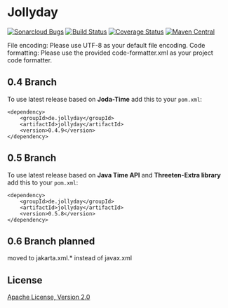 Jollyday
========

[![Sonarcloud Bugs](https://sonarcloud.io/api/project_badges/quality_gate?project=de.jollyday%3Ajollyday)](https://sonarcloud.io/dashboard?id=de.jollyday%3Ajollyday)
[![Build Status](https://travis-ci.org/svendiedrichsen/jollyday.svg)](https://travis-ci.org/svendiedrichsen/jollyday)
[![Coverage Status](https://coveralls.io/repos/github/svendiedrichsen/jollyday/badge.svg?branch=master)](https://coveralls.io/github/svendiedrichsen/jollyday?branch=master)
[![Maven Central](https://maven-badges.herokuapp.com/maven-central/de.jollyday/jollyday/badge.svg)](https://maven-badges.herokuapp.com/maven-central/de.jollyday/jollyday)

File encoding: Please use UTF-8 as your default file encoding.
Code formatting: Please use the provided code-formatter.xml as your project code formatter.

## 0.4 Branch
To use latest release based on **Joda-Time** add this to your `pom.xml`:
```
<dependency>
    <groupId>de.jollyday</groupId>
    <artifactId>jollyday</artifactId>
    <version>0.4.9</version>
</dependency>
```

## 0.5 Branch
To use latest release based on **Java Time API** and **Threeten-Extra library** add this to your `pom.xml`:
```
<dependency>
    <groupId>de.jollyday</groupId>
    <artifactId>jollyday</artifactId>
    <version>0.5.8</version>
</dependency>

```

## 0.6 Branch planned

moved to jakarta.xml.* instead of javax.xml

## License

[Apache License, Version 2.0](LICENSE.md)
